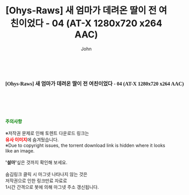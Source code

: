 ﻿---
layout: post
title:  "[Ohys-Raws] 새 엄마가 데려온 딸이 전 여친이었다 - 04 (AT-X 1280x720 x264 AAC)"
author: John
categories: [ 애니메이션 ]
tags: [  ]
image:  
description: "[Ohys-Raws] 새 엄마가 데려온 딸이 전 여친이었다 - 04 (AT-X 1280x720 x264 AAC) torrent 정보 공유"
toc: true
toc_sticky: true
---

<br>
<div class="view-img">
<a class="view_image" href="https://torrentmobile59.com/bbs/view_image.php?fn=%2Fdata%2Ffile%2Fani%2F1040166563_YTogHlMC_1c4626bfc012d3759cb026c2c2e4f25af1126ba3.jpg" target="_blank"><img alt="" class="img-tag" content="https://torrentmobile59.com/data/file/ani/1040166563_YTogHlMC_1c4626bfc012d3759cb026c2c2e4f25af1126ba3.jpg" itemprop="image" src="https://torrentmobile59.com/data/file/ani/1040166563_YTogHlMC_1c4626bfc012d3759cb026c2c2e4f25af1126ba3.jpg"/></a></div><div class="view-content" itemprop="description">
<p><span style="font-family:nanumsquareround;font-size:16px;font-weight:700;white-space:nowrap;background-color:rgb(255,255,255);">[Ohys-Raws] 새 엄마가 데려온 딸이 전 여친이었다 - 04 (AT-X 1280x720 x264 AAC)</span> </p> </div>
    
<br><br><br>
<p data-ke-size="size16"><b><span style="color: green;">주의사항</span></b><br /><br />※저작권 문제로 인해 토렌트 다운로드 링크는<br /><b><span style="color: red;">유사 이미지</span></b>에 숨겨뒀습니다.<br />※Due to copyright issues, the torrent download link is hidden where it looks like an image.<br /><br /><b>'설마'</b>싶은 것까지 확인해 보세요.<br /><br />숨김링크 클릭 시 마그넷 나타나지 않는 것은<br />저작권으로 인한 링크만료 자료로<br />1시간 간격으로 봇에 의해 마그넷 주소 갱신됩니다.</p>
